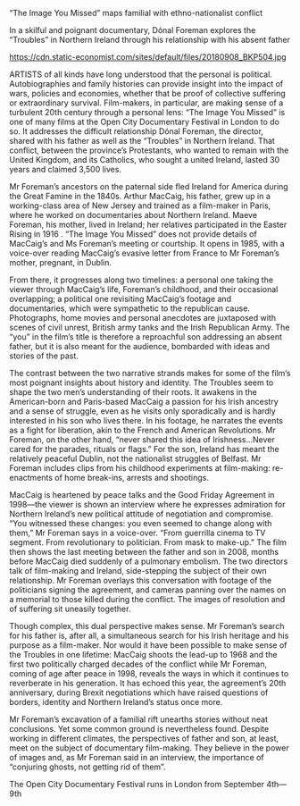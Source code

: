 “The Image You Missed” maps familial with ethno-nationalist conflict

In a skilful and poignant documentary, Dónal Foreman explores the “Troubles” in Northern Ireland through his relationship with his absent father

https://cdn.static-economist.com/sites/default/files/20180908_BKP504.jpg

ARTISTS of all kinds have long understood that the personal is political. Autobiographies and family histories can provide insight into the impact of wars, policies and economies, whether that be proof of collective suffering or extraordinary survival. Film-makers, in particular, are making sense of a turbulent 20th century through a personal lens: “The Image You Missed” is one of many films at the Open City Documentary Festival in London to do so. It addresses the difficult relationship Dónal Foreman, the director, shared with his father as well as the “Troubles” in Northern Ireland. That conflict, between the province’s Protestants, who wanted to remain with the United Kingdom, and its Catholics, who sought a united Ireland, lasted 30 years and claimed 3,500 lives.

Mr Foreman’s ancestors on the paternal side fled Ireland for America during the Great Famine in the 1840s. Arthur MacCaig, his father, grew up in a working-class area of New Jersey and trained as a film-maker in Paris, where he worked on documentaries about Northern Ireland. Maeve Foreman, his mother, lived in Ireland; her relatives participated in the  Easter Rising in 1916 . “The Image You Missed” does not provide details of MacCaig’s and Ms Foreman’s meeting or courtship. It opens in 1985, with a voice-over reading MacCaig’s evasive letter from France to Mr Foreman’s mother, pregnant, in Dublin. 

From there, it progresses along two timelines: a personal one taking the viewer through MacCaig’s life, Foreman’s childhood, and their occasional overlapping; a political one revisiting MacCaig’s footage and documentaries, which were sympathetic to the republican cause. Photographs, home movies and personal anecdotes are juxtaposed with scenes of civil unrest, British army tanks and the Irish Republican Army. The “you” in the film’s title is therefore a reproachful son addressing an absent father, but it is also meant for the audience, bombarded with ideas and stories of the past.

The contrast between the two narrative strands makes for some of the film’s most poignant insights about history and identity. The Troubles seem to shape the two men’s understanding of their roots. It awakens in the American-born and Paris-based MacCaig a passion for his Irish ancestry and a sense of struggle, even as he visits only sporadically and is hardly interested in his son who lives there. In his footage, he narrates the events as a fight for liberation, akin to the French and American Revolutions. Mr Foreman, on the other hand, “never shared this idea of Irishness…Never cared for the parades, rituals or flags.” For the son, Ireland has meant the relatively peaceful Dublin, not the nationalist struggles of Belfast. Mr Foreman includes clips from his childhood experiments at film-making: re-enactments of home break-ins, arrests and shootings.

MacCaig is heartened by peace talks and the Good Friday Agreement in 1998—the viewer is shown an interview where he expresses admiration for Northern Ireland’s new political attitude of negotiation and compromise. “You witnessed these changes: you even seemed to change along with them,” Mr Foreman says in a voice-over. “From guerrilla cinema to TV segment. From revolutionary to politician. From mask to make-up.” The film then shows the last meeting between the father and son in 2008, months before MacCaig died suddenly of a pulmonary embolism. The two directors talk of film-making and Ireland, side-stepping the subject of their own relationship. Mr Foreman overlays this conversation with footage of the politicians signing the agreement, and cameras panning over the names on a memorial to those killed during the conflict. The images of resolution and of suffering sit uneasily together.

Though complex, this dual perspective makes sense. Mr Foreman’s search for his father is, after all, a simultaneous search for his Irish heritage and his purpose as a film-maker. Nor would it have been possible to make sense of the Troubles in one lifetime: MacCaig shoots the lead-up to 1968 and the first two politically charged decades of the conflict while Mr Foreman, coming of age after peace in 1998, reveals the ways in which it continues to reverberate in his generation. It has echoed this year, the agreement’s 20th anniversary, during Brexit negotiations which have  raised questions of borders, identity and Northern Ireland’s status  once more.  

Mr Foreman’s excavation of a familial rift unearths stories without neat conclusions. Yet some common ground is nevertheless found. Despite working in different climates, the perspectives of father and son, at least, meet on the subject of documentary film-making. They believe in the power of images and, as Mr Foreman said in an interview, the importance of “conjuring ghosts, not getting rid of them”.

 The Open City Documentary Festival runs in London from September 4th—9th 